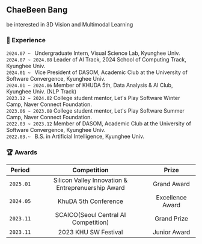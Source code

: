 ## ChaeBeen Bang
be interested in 3D Vision and Multimodal Learning 

### 🏢 Experience

`2024.07 ~ ` Undergraduate Intern, Visual Science Lab, Kyunghee Univ.<br>
`2024.07 ~ 2024.08` Leader of AI Track, 2024 School of Computing Track, Kyunghee Univ.<br>
`2024.01 ~ ` Vice President of DASOM, Academic Club at the University of Software Convergence, Kyunghee Univ.<br>
`2024.01 ~ 2024.06` Member of KHUDA 5th, Data Analysis & AI Club, Kyunghee Univ. (NLP Track)<br>
`2023.12 ~ 2024.02` College student mentor, Let's Play Software Winter Camp, Naver Connect Foundation.<br>
`2023.06 ~ 2023.08` College student mentor, Let's Play Software Summer Camp, Naver Connect Foundation.<br>
`2022.03 ~ 2023.12` Member of DASOM, Academic Club at the University of Software Convergence, Kyunghee Univ.<br>
`2022.03.~ ` B.S. in Artificial Intelligence, Kyunghee Univ.



### 🏆 Awards

| Period | Competition | Prize |
|-------|:--------:|:---------:|
| `2025.01` | Silicon Valley Innovation & Entreprenuership Award | Grand Award  |
| `2024.05` | KhuDA 5th Conference | Excellence Award  |
| `2023.11` | SCAICO(Seoul Central AI Competition) | Grand Prize |
| `2023.11` | 2023 KHU SW Festival | Junior Award  |
